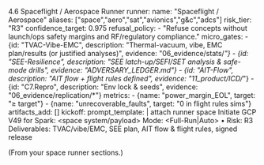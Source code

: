 4.6 Spaceflight / Aerospace Runner
runner:
  name: "Spaceflight / Aerospace"
  aliases: ["space","aero","sat","avionics","g&c","adcs"]
  risk_tier: "R3"
  confidence_target: 0.975
  refusal_policy:
    - "Refuse concepts without launch/ops safety margins and RF/regulatory compliance."
  micro_gates:
    - {id: "TVAC-Vibe-EMC", description: "Thermal-vacuum, vibe, EMC plan/results (or justified analyses)", evidence: "06_evidence/stats/*"}
    - {id: "SEE-Resilience", description: "SEE latch-up/SEFI/SET analysis & safe-mode drills", evidence: "ADVERSARY_LEDGER.md"}
    - {id: "AIT-Flow", description: "AIT flow + flight rules defined", evidence: "11_product/ICD/*"}
    - {id: "C7.Repro", description: "Env lock & seeds", evidence: "06_evidence/replication/*"}
  metrics:
    - {name: "power_margin_EOL", target: "≥ target"}
    - {name: "unrecoverable_faults", target: "0 in flight rules sims"}
  artifacts_add: []
  kickoff:
    prompt_template: |
      attach runner space
      Initiate GCP V49 for Spark: <space system/payload>
      Mode: <Full-Run|Auto> • Risk: R3
      Deliverables: TVAC/vibe/EMC, SEE plan, AIT flow & flight rules, signed release

(From your space runner sections.)
